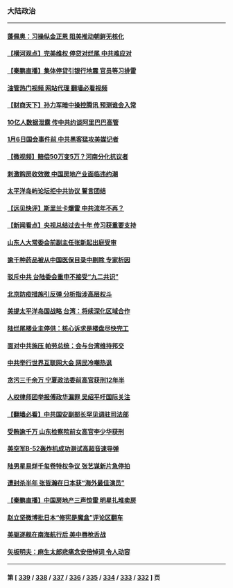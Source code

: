 ### 大陆政治
---
#### [蓬佩奥：习操纵金正恩 阻美推动朝鲜无核化](../../pages/ncid277/n13781070.md?07151245) 
#### [【横河观点】完美维权 停贷对烂尾 中共难应对](../../pages/ncid277/n13781103.md?07151245) 
#### [【秦鹏直播】集体停贷引银行地震 官员等习排雷](../../pages/ncid277/n13780873.md?07151245) 
#### [油管热门视频 网站代理 翻墙必看视频](http://209.222.30.114:81/youtube.html?07151245)
#### [【财商天下】孙力军暗中操控腾讯 预测谁会入常](../../pages/ncid277/n13781055.md?07151245) 
#### [10亿人数据泄露 传中共约谈阿里巴巴高管](../../pages/ncid277/n13780981.md?07151245) 
#### [1月6日国会事件前 中共黑客猛攻美媒记者](../../pages/ncid277/n13780891.md?07151245) 
#### [【微视频】赔偿50万变5万？河南分化抗议者](../../pages/ncid277/n13780869.md?07151245) 
#### [刺激购房收效微 中国房地产业面临违约潮](../../pages/ncid277/n13780899.md?07151245) 
#### [太平洋岛屿论坛拒中共协议 誓言团结](../../pages/ncid277/n13780764.md?07151245) 
#### [【远见快评】斯里兰卡爆雷 中共流年不再？](../../pages/ncid277/n13780457.md?07151245) 
#### [【新闻看点】央视总结过去十年 传习获重要支持](../../pages/ncid277/n13780328.md?07151245) 
#### [山东人大常委会前副主任张新起出庭受审](../../pages/ncid277/n13780745.md?07151245) 
#### [逾千种药品被从中国医保目录中剔除 专家析因](../../pages/ncid277/n13780602.md?07151245) 
#### [驳斥中共 台陆委会重申不接受“九二共识”](../../pages/ncid277/n13780470.md?07151245) 
#### [北京防疫措施引反弹 分析指涉高层权斗](../../pages/ncid277/n13780657.md?07151245) 
#### [美提太平洋岛国战略 台湾：将续深化区域合作](../../pages/ncid277/n13780628.md?07151245) 
#### [陆烂尾楼业主停供：核心诉求是楼盘尽快完工](../../pages/ncid277/n13780523.md?07151245) 
#### [面对中共施压 帕劳总统：会与台湾维持邦交](../../pages/ncid277/n13780555.md?07151245) 
#### [中共举行世界互联网大会 网民冷嘲热讽](../../pages/ncid277/n13780577.md?07151245) 
#### [贪污三千余万 宁夏政法委前高官获刑12年半](../../pages/ncid277/n13780596.md?07151245) 
#### [人权律师团举报傅政华漏罪 吴绍平吁国际关注](../../pages/ncid277/n13780561.md?07151245) 
#### [【翻墙必看】中共国安副部长罕见调驻司法部](../../pages/ncid277/n13780452.md?07151245) 
#### [受贿逾千万 山东检察院前女高官李少华获刑](../../pages/ncid277/n13780407.md?07151245) 
#### [美空军B-52轰炸机成功测试高超音速导弹](../../pages/ncid277/n13780324.md?07151245) 
#### [陆男星易烊千玺卷特权争议 张艺谋新片急停拍](../../pages/ncid277/n13780363.md?07151245) 
#### [遭封杀半年 张哲瀚在日本获“海外最佳演员”](../../pages/ncid277/n13780297.md?07151245) 
#### [【秦鹏直播】中国房地产三声惊雷 明星扎堆卖房](../../pages/ncid277/n13780329.md?07151245) 
#### [赵立坚微博批日本“修宪是魔盒”评论区翻车](../../pages/ncid277/n13780183.md?07151245) 
#### [美驱逐舰在南海航行后 美中唇枪舌战](../../pages/ncid277/n13780060.md?07151245) 
#### [矢板明夫：麻生太郎悲痛念安倍悼词 令人动容](../../pages/ncid277/n13780221.md?07151245) 

---
#### 第 [ [339](./339.md?07151245) / [338](./338.md?07151245) / [337](./337.md?07151245) / [336](./336.md?07151245) / [335](./335.md?07151245) / [334](./334.md?07151245) / [333](./333.md?07151245) / [332](./332.md?07151245) ] 页
